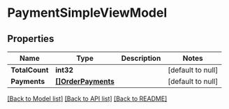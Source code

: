# PaymentSimpleViewModel

## Properties
Name | Type | Description | Notes
------------ | ------------- | ------------- | -------------
**TotalCount** | **int32** |  | [default to null]
**Payments** | [**[]OrderPayments**](OrderPayments.md) |  | [default to null]

[[Back to Model list]](../README.md#documentation-for-models) [[Back to API list]](../README.md#documentation-for-api-endpoints) [[Back to README]](../README.md)



